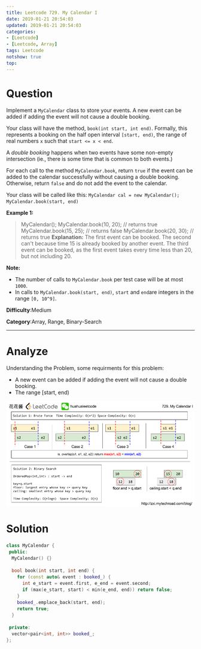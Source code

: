 ```yaml
---
title: Leetcode 729. My Calendar I
date: 2019-01-21 20:54:03
updated: 2019-01-21 20:54:03
categories: 
- [Leetcode]
- [Leetcode, Array]
tags: Leetcode
notshow: true
top:
---
```


# Question

Implement a  `MyCalendar`  class to store your events. A new event can be added if adding the event will not cause a double booking.

Your class will have the method,  `book(int start, int end)`. Formally, this represents a booking on the half open interval  `[start, end)`, the range of real numbers  `x`  such that  `start <= x < end`.

A  _double booking_  happens when two events have some non-empty intersection (ie., there is some time that is common to both events.)

For each call to the method  `MyCalendar.book`, return  `true`  if the event can be added to the calendar successfully without causing a double booking. Otherwise, return  `false`  and do not add the event to the calendar.

Your class will be called like this: `MyCalendar cal = new MyCalendar();`  `MyCalendar.book(start, end)`

**Example 1:**  

> MyCalendar();
> MyCalendar.book(10, 20); // returns true
> MyCalendar.book(15, 25); // returns false
> MyCalendar.book(20, 30); // returns true
> **Explanation:** 
> The first event can be booked.  The second can't because time 15 is already booked by another event.
> The third event can be booked, as the first event takes every time less than 20, but not including 20.

**Note:**

- The number of calls to  `MyCalendar.book`  per test case will be at most  `1000`.
- In calls to  `MyCalendar.book(start, end)`,  `start`  and  `end`are integers in the range  `[0, 10^9]`.

**Difficulty**:Medium

**Category**:Array, Range, Binary-Search

<!-- more -->

------------

# Analyze

Understanding the Problem, some requirments for this problem:

- A new event can be added if adding the event will not cause a double booking.
- The range [start, end)

![](/images/in-post/2019-01-21-Leetcode-729-My-Calendar-I/2019-01-21-21-11-16.png)


# Solution

```cpp 
class MyCalendar {
 public:
  MyCalendar() {}

  bool book(int start, int end) {
    for (const auto& event : booked_) {
      int e_start = event.first, e_end = event.second;
      if (max(e_start, start) < min(e_end, end)) return false;
    }
    booked_.emplace_back(start, end);
    return true;
  }

 private:
  vector<pair<int, int>> booked_;
};
```